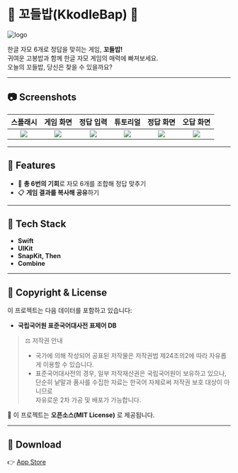 # 🍚 꼬들밥(KkodleBap) 🍚

![logo](./assets/logo.png)

한글 자모 6개로 정답을 맞히는 게임, **꼬들밥!**  
귀여운 고봉밥과 함께 한글 자모 게임의 매력에 빠져보세요.  
오늘의 꼬들밥, 당신은 찾을 수 있을까요?

---

## 📷 Screenshots

| 스플래시 | 게임 화면 | 정답 입력 | 튜토리얼 | 정답 화면 | 오답 화면 |
|:---:|:---:|:---:|:---:|:---:|:---:|
| ![](./assets/splash.png) | ![](./assets/game.png) | ![](./assets/game-input.png) | ![](./assets/tutorial.png) | ![](./assets/correct.png) | ![](./assets/wrong.png) |

---

## 🚀 Features
- 🎯 **총 6번의 기회**로 자모 6개를 조합해 정답 맞추기  
- 📋 **게임 결과를 복사해 공유**하기  

---

## 🧰 Tech Stack
- **Swift**
- **UIKit**
- **SnapKit, Then**
- **Combine**

---

## 🔐 Copyright & License
이 프로젝트는 다음 데이터를 포함하고 있습니다:

- **국립국어원 표준국어대사전 표제어 DB** 

> ⚖️ 저작권 안내  
> - 국가에 의해 작성되어 공표된 저작물은 저작권법 제24조의2에 따라 자유롭게 이용할 수 있습니다.  
> - 표준국어대사전의 경우, 일부 저작재산권은 국립국어원이 보유하고 있으나,  
>   단순히 낱말과 품사를 수집한 자료는 한국어 자체로써 저작권 보호 대상이 아니므로  
>   자유로운 2차 가공 및 배포가 가능합니다.  

📜 이 프로젝트는 **오픈소스(MIT License)** 로 제공됩니다.  

---

## 🔗 Download
👉 [App Store](https://apps.apple.com/kr/app/%EA%BC%AC%EB%93%A4%EB%B0%A5/id6743940898)  
